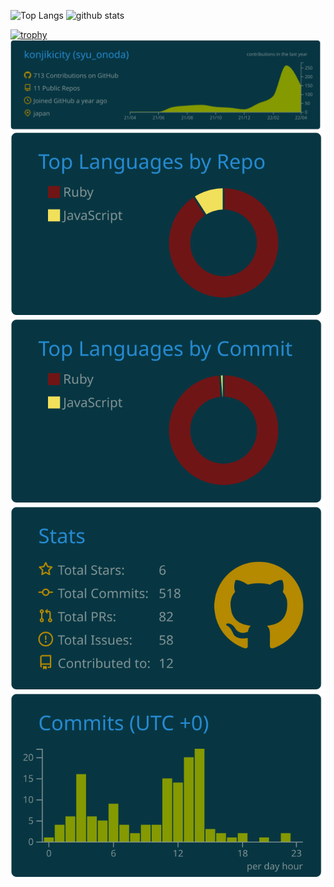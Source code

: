 <p align="left"> 
  <img alt="Top Langs" height="150px" src="https://github-readme-stats.vercel.app/api/top-langs/?username=konjikicity&layout=compact&show_icons=true&theme=onedark" />
  <img alt="github stats" height="150px" src="https://github-readme-stats.vercel.app/api?username=konjikicity&theme=onedark&show_icons=ture" />
</p>

[![trophy](https://github-profile-trophy.vercel.app/?username=konjikicity&theme=onedark&column=7
)](https://github.com/ryo-ma/github-profile-trophy)
[![](https://raw.githubusercontent.com/konjikicity/konjikicity/main/profile-summary-card-output/solarized_dark/0-profile-details.svg)](https://github.com/vn7n24fzkq/github-profile-summary-cards)
[![](https://raw.githubusercontent.com/konjikicity/konjikicity/main/profile-summary-card-output/solarized_dark/1-repos-per-language.svg)](https://github.com/vn7n24fzkq/github-profile-summary-cards) [![](https://raw.githubusercontent.com/konjikicity/konjikicity/main/profile-summary-card-output/solarized_dark/2-most-commit-language.svg)](https://github.com/vn7n24fzkq/github-profile-summary-cards)
[![](https://raw.githubusercontent.com/konjikicity/konjikicity/main/profile-summary-card-output/solarized_dark/3-stats.svg)](https://github.com/vn7n24fzkq/github-profile-summary-cards) [![](https://raw.githubusercontent.com/konjikicity/konjikicity/main/profile-summary-card-output/solarized_dark/4-productive-time.svg)](https://github.com/vn7n24fzkq/github-profile-summary-cards)
